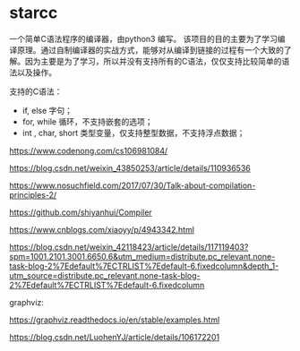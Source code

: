 # starcc

一个简单C语法程序的编译器，由python3 编写。
该项目的目的主要为了学习编译原理。通过自制编译器的实战方式，能够对从编译到链接的过程有一个大致的了解。因为主要是为了学习，所以并没有支持所有的C语法，仅仅支持比较简单的语法以及操作。

支持的C语法：

- if, else 字句；
- for, while 循环，不支持嵌套的选项；
- int , char, short 类型变量，仅支持整型数据，不支持浮点数据；



https://www.codenong.com/cs106981084/

https://blog.csdn.net/weixin_43850253/article/details/110936536

https://www.nosuchfield.com/2017/07/30/Talk-about-compilation-principles-2/

https://github.com/shiyanhui/Compiler

https://www.cnblogs.com/xiaoyy/p/4943342.html

https://blog.csdn.net/weixin_42118423/article/details/117119403?spm=1001.2101.3001.6650.6&utm_medium=distribute.pc_relevant.none-task-blog-2%7Edefault%7ECTRLIST%7Edefault-6.fixedcolumn&depth_1-utm_source=distribute.pc_relevant.none-task-blog-2%7Edefault%7ECTRLIST%7Edefault-6.fixedcolumn

graphviz:

https://graphviz.readthedocs.io/en/stable/examples.html

https://blog.csdn.net/LuohenYJ/article/details/106172201